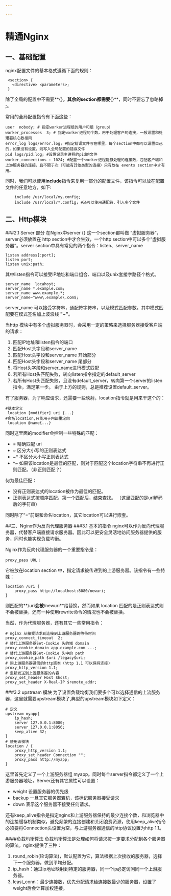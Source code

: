 ```yaml
---

--- 
```

# 精通Nginx

## 一、基础配置
nginx配置文件的基本格式遵循下面的规则：

```
 <section> {
   <directive> <parameters>;
 }
```
除了全局的配置中不需要**{}**，其余的section都需要**{}**，同时不要忘了忽略掉  **;**。

常用的全局配置指令有下面这些：

```
user  nobody; # 指定worker进程组的用户和组（group）
worker_processes  3; # 指定worker进程的个数，用于处理客户的连接，一般设置和处理器核心数相同
error_log logs/error.log; #指定错误文件写在哪里，每个section中都可以设置自己的，如果没有设置，则写入全局配置的错误文件
pid logs/pid.log; #设置记录主进程的pid的文件
worker_connections : 1024; #配置一个worker进程能够处理的连接数，包括客户端和上游服务器的连接，且不限于次（可能有其他类型的连接）只有放在 events section中才有用。
```
同时，我们可以使用**include**指令来复用一部分的配置文件，该指令可以放在配置文件的任意地方，如下:
```
    include /usr/local/my.config;
    include /usr/local/*.config; #还可以使用通配符，引入多个文件
```

## 二、Http模块

###2.1 Server 部分
在Nginx中server {} 这一个section都叫做 “虚拟服务器”，server必须放置在 http section中才会生效，一个http section中可以多个“虚拟服务器”。server section中具有常见的两个指令：listen、server_name

```dsconfig
listen address[:port];
listen port;
listen unix:path;
```
其中listen指令可以接受IP地址和端口组合、端口以及unix套接字路径个格式。

```dsconfig
server_name  locahost;
server_name *.example.com;
server_name www.example.*;
server_name~^www\.example\.com$;
```
server_name 可以接受字符串，通配符字符串，以及模式匹配参数。其中模式匹配要在模式签名加上波浪线 **"~"**。

当http 模块中有多个虚拟服务器时，会采用一定的策略来选择服务器接受客户端的请求：
1. 匹配IP地址和listen指令的端口
2. 匹配Host头字段和server_name
3. 匹配Host头字段和server_name 开始部分
4. 匹配Host头字段和server_name 尾部分
5. 将Host头字段和server_name进行模式匹配
6. 若所有Host头匹配失败，转向listen指令指定的default_server
7. 若所有Host头匹配失败，且没有default_server，转向第一个server的listen指令，满足第一步。
由于上方的规则，总是推荐设置default_server。

有了服务器，为了响应请求，还需要一些映射，location指令就是用来干这个的：

```
#基本定义
 location [modifier] uri {...}
#命名location,只能用于内部重定向
 location @name{...}
```
同时这里面的modifier会控制一些特殊的匹配：
* =  精确匹配 uri
* ~  区分大小写的正则表达式
* ~* 不区分大小写正则表达式
* ^~ 如果该location是最佳的匹配，则对于匹配这个location字符串不再进行正则匹配。（非正则匹配？）

何为最佳匹配：
* 没有正则表达式的location被作为最佳的匹配。
* 正则表达式按顺序匹配，第一个匹配后，结束查找。
（这里匹配的是url解码后的字符串）

同时除了“=”前缀和命名location，其它location可以进行嵌套。    

##三、Nginx作为反向代理服务器
###3.1 基本的指令
nginx可以作为反向代理服务器，代替客户端直接请求服务器。因此可以更安全灵活地访问服务器提供的服务，同时也能实现负载均衡。

Nginx作为反向代理服务器的一个重要指令是：

    proxy_pass URL；
它被放在location section 中，指定请求被传递到的上游服务器。该指令有一些特殊：

```
location /uri {
	proxy_pass http://localhost:8080/newuri;
}
```
则匹配的**/uri**会被**/newuri**给替换，然而如果 location 匹配的是正则表达式则不会被替换，还有一种使用rewrite命令的情况也不会被替换。

当然，作为代理服务器，还有其它一些常用指令：

```
# nginx 从接受请求到连接到上游服务器的等待时间
proxy_connect_timeout  2;
# 替代上游服务器Set-Cookie 头的域 domain
proxy_cookie_domain app.example.com ...;
# 替代上游服务器Set-Cookie 头中的 path
proxy_cookie_path $uri /legacy$uri;
# 同上游服务器通信的http版本（http 1.1 可以保持连接)
proxy_http_version 1.1;
# 重新发送到上游服务器的内容
proxy_set_header Host $host;
proxy_set_header X-Real-IP $remote_addr;

```

###3.2 upstream 模块
为了设置负载均衡我们要多个可以选择通信的上流服务器，这里就需要upstream模块了,典型的upstream模块如下定义：

```
# 定义
upstream myapp{
	ip_hash;
	server 127.0.0.1:8080;
	server 127.0.0.1:8056;
	keep_alive 32;
}
# 使用该模块
location / {
    proxy_http_version 1.1;
    proxy_set_header Connection "";
	proxy_pass http://myapp;
}
```
这里首先定义了一个上游服务器组 myapp。同时每个server指令都定义了一个上游服务器地址，Server还有其它属性可以设置：
* weight 设置服务器的优先级
* backup 一旦其它服务器宕机，该标记服务器接受请求
* down 表示这个服务器不接受任何请求。

还有keep\_alive指令是指定nginx和上游服务器保持的最少连接个数，和浏览器中的连接缓存机制类似，避免频繁的连接创建和关闭浪费资源，使用keep\_alive指令必须要将Connection头设置为空，与上游服务器通信的http协议设置为http 1.1。

####负载均衡算法
负载均衡算法是处理如何将请求按一定要求分配到各个服务器的算法。nginx提供了三种：
1. round_robin(轮询算法)，默认配置为它，算法根据上次接收的服务器，选择下一个服务器，做到平均分配。
2. ip_hash：通过ip地址映射到特定的服务器，同一个ip必定访问同一个上游服务器。
3. least_conn：最少连接数，优先分配请求给连接数最少的服务器，设置了weight后会计算加权连接。